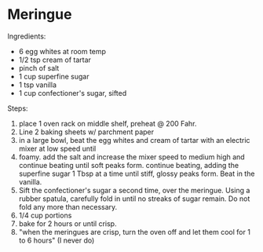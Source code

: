 # Meringue

Ingredients:

* 6 egg whites at room temp
* 1/2 tsp cream of tartar
* pinch of salt
* 1 cup superfine sugar
* 1 tsp vanilla
* 1 cup confectioner's sugar, sifted

Steps:

1. place 1 oven rack on middle shelf, preheat @ 200 Fahr.
2. Line 2 baking sheets w/ parchment paper
3. in a large bowl, beat the egg whites and cream of tartar with an electric mixer at low speed until
4. foamy.  add the salt and increase the mixer speed to medium high and continue beating until soft peaks form.  continue beating, adding the superfine sugar 1 Tbsp at a time until stiff, glossy peaks form.  Beat in the vanilla.
5. Sift the confectioner's sugar a second time, over the meringue.  Using a rubber spatula, carefully fold in until no streaks of sugar remain.  Do not fold any more than necessary.
6. 1/4 cup portions
7. bake for 2 hours or until crisp.
8. "when the meringues are crisp, turn the oven off and let them cool for 1 to 6 hours" \(I never do\)

